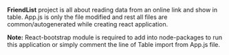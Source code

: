 **FriendList** project is all about reading data from an online link and show in table. App.js is only the file modified and rest all files are common/autogenerated while creating react application.

**Note:** React-bootstrap module is required to add into node-packages to run this application or simply comment the line of Table import from App.js file.
